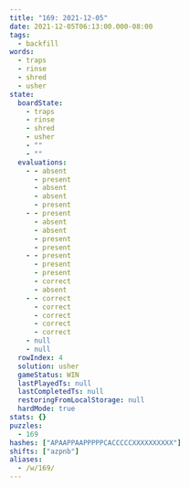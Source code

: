 ```yaml
---
title: "169: 2021-12-05"
date: 2021-12-05T06:13:00.000-08:00
tags:
  - backfill
words:
  - traps
  - rinse
  - shred
  - usher
state:
  boardState:
    - traps
    - rinse
    - shred
    - usher
    - ""
    - ""
  evaluations:
    - - absent
      - present
      - absent
      - absent
      - present
    - - present
      - absent
      - absent
      - present
      - present
    - - present
      - present
      - present
      - correct
      - absent
    - - correct
      - correct
      - correct
      - correct
      - correct
    - null
    - null
  rowIndex: 4
  solution: usher
  gameStatus: WIN
  lastPlayedTs: null
  lastCompletedTs: null
  restoringFromLocalStorage: null
  hardMode: true
stats: {}
puzzles:
  - 169
hashes: ["APAAPPAAPPPPPCACCCCCXXXXXXXXXX"]
shifts: ["azpnb"]
aliases:
  - /w/169/
---
```

<!-- more -->
